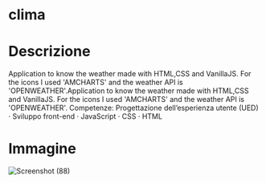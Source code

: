 # clima
# Descrizione
Application to know the weather made with HTML,CSS and VanillaJS. 
For the icons I used 'AMCHARTS' and the weather API is 'OPENWEATHER'.Application to know the weather made with HTML,CSS and VanillaJS. For the icons I used 'AMCHARTS' and the weather API is 'OPENWEATHER'.
Competenze: Progettazione dell’esperienza utente (UED) · Sviluppo front-end · JavaScript · CSS · HTML
# Immagine
![Screenshot (88)](https://user-images.githubusercontent.com/93666699/180187500-5bfd1186-0a9d-4236-87fb-e18817cb1fa6.png)
